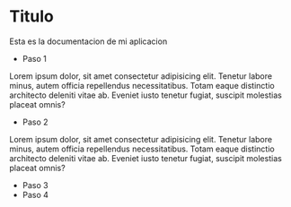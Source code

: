 # Titulo

Esta es la documentacion de mi aplicacion

- Paso 1

Lorem ipsum dolor, sit amet consectetur adipisicing elit. Tenetur labore minus, autem officia repellendus necessitatibus. 
Totam eaque distinctio architecto deleniti vitae ab. Eveniet iusto tenetur fugiat, suscipit molestias placeat omnis?

- Paso 2

Lorem ipsum dolor, sit amet consectetur adipisicing elit. Tenetur labore minus, autem officia repellendus necessitatibus. 
Totam eaque distinctio architecto deleniti vitae ab. Eveniet iusto tenetur fugiat, suscipit molestias placeat omnis?


- Paso 3
- Paso 4


